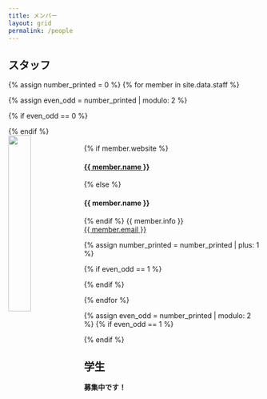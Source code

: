 ```yaml
---
title: メンバー
layout: grid
permalink: /people
---
```


## スタッフ
{% assign number_printed = 0 %}
{% for member in site.data.staff %}

{% assign even_odd = number_printed | modulo: 2 %}

{% if even_odd == 0 %}
<div class="row">
{% endif %}

<div class="col-sm-6 clearfix">
  <img src="{{ site.url }}{{ site.baseurl }}/files/images/people/{{ member.photo }}" class="img-responsive" width="30%" style="float: left" /><br />
  {% if member.website %}
  <h4><a href="{{ member.website }}">{{ member.name }}</a></h4>
  {% else %}
  <h4>{{ member.name }}</h4>
  {% endif %}
  {{ member.info }}<br>
  <a href="mailto:{{ member.email }}">{{ member.email }}</a>
</div>

{% assign number_printed = number_printed | plus: 1 %}

{% if even_odd == 1 %}
</div>
{% endif %}

{% endfor %}

{% assign even_odd = number_printed | modulo: 2 %}
{% if even_odd == 1 %}
</div>
{% endif %}

## 学生

**募集中です！**
